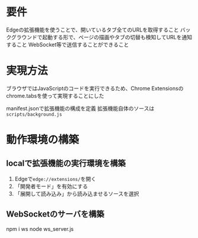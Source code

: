 # 要件
Edgeの拡張機能を使うことで、開いているタブ全てのURLを取得すること
バックグラウンドで起動する形で、ページの描画やタブの切替も検知してURLを通知すること
WebSocket等で送信することができること

# 実現方法
ブラウザではJavaScriptのコードを実行できるため、Chrome Extensionsのchrome.tabsを使って実現することにした

manifest.jsonで拡張機能の構成を定義
拡張機能自体のソースは`scripts/background.js`


# 動作環境の構築
## localで拡張機能の実行環境を構築
1. Edgeで`edge://extensions/`を開く
2. 「開発者モード」を有効にする
3. 「展開して読み込み」から読み込ませるソースを選択

## WebSocketのサーバを構築
npm i ws
node ws_server.js
